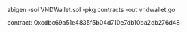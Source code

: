 abigen -sol VNDWallet.sol -pkg contracts -out vndwallet.go


contract: 0xcdbc69a51e4835f5b04d710e7db10ba2db276d48

